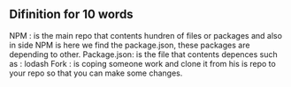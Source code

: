 ## Difinition for 10 words

NPM : is the main repo that contents hundren of files or packages and also in side NPM is here we find the package.json, these packages are depending to other. 
Package.json: is the file that contents depences such as : lodash
Fork : is coping someone work and clone it from his is repo to your repo so that you can make some changes. 
